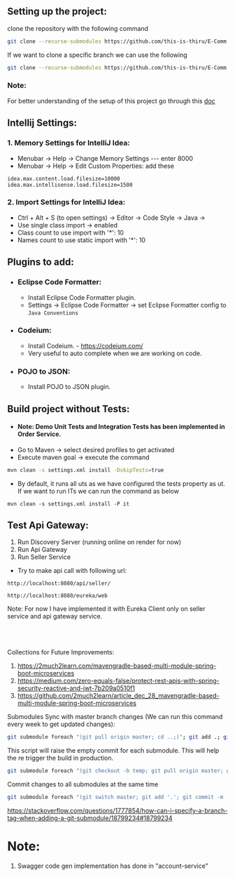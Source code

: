 ## Setting up the project:
clone the repository with the following command
```bash
git clone --recurse-submodules https://github.com/this-is-thiru/E-Comm.git
```
If we want to clone a specific branch we can use the following
```bash
git clone --recurse-submodules https://github.com/this-is-thiru/E-Comm.git --branch git-submodule
```
### Note:
For better understanding of the setup of this project go through this [doc](https://onedrive.live.com/personal/4fb5a8d7e4d1ea59/_layouts/15/doc2.aspx?resid=64f229a5-6716-4438-b374-827559f3563c&cid=4fb5a8d7e4d1ea59&ct=1713549290218&wdOrigin=OFFICECOM-WEB.START.EDGEWORTH&wdPreviousSessionSrc=HarmonyWeb&wdPreviousSession=110d2918-5730-4577-bb27-047664beb6bf)

## Intellij Settings:
### 1. Memory Settings for IntelliJ Idea:
* Menubar -> Help -> Change Memory Settings --- enter 8000
* Menubar -> Help -> Edit Custom Properties: add these
```
idea.max.content.load.filesize=10000
idea.max.intellisense.load.filesize=1500
```
### 2. Import Settings for IntelliJ Idea:
* Ctrl + Alt + S (to open settings) ->  Editor -> Code Style -> Java -> 
* Use single class import -> enabled
* Class count to use import with '*': 10
* Names count to use static import with '*': 10

## Plugins to add:
* ###  Eclipse Code Formatter:
  * Install Eclipse Code Formatter plugin.
  * Settings -> Eclipse Code Formatter -> set Eclipse Formatter config to ```Java Conventions```
* ###  Codeium:
    * Install Codeium. - https://codeium.com/
    * Very useful to auto complete when we are working on code.
* ###  POJO to JSON:
    * Install POJO to JSON plugin.

## Build project without Tests:
* #### Note: Demo Unit Tests and Integration Tests has been implemented in Order Service.
* Go to Maven -> select desired profiles to get activated
* Execute maven goal -> execute the command
```bash
mvn clean -s settings.xml install -DskipTests=true
```
* By default, it runs all uts as we have configured the tests property as ut. If we want to run ITs we can run the command as below
```
mvn clean -s settings.xml install -P it
```


## Test Api Gateway:

1. Run Discovery Server (running online on render for now)
2. Run Api Gateway
3. Run Seller Service
* Try to make api call with following url:
```angular2html
http://localhost:8080/api/seller/
```
```angular2html
http://localhost:8080/eureka/web
```
Note: For now I have implemented it with Eureka Client only on seller service and api gateway service.



\
\
\
Collections for Future Improvements:
1. https://2much2learn.com/mavengradle-based-multi-module-spring-boot-microservices
2. https://medium.com/zero-equals-false/protect-rest-apis-with-spring-security-reactive-and-jwt-7b209a0510f1
3. https://github.com/2much2learn/article_dec_28_mavengradle-based-multi-module-spring-boot-microservices



Submodules Sync with master branch changes (We can run this command every week to get updated changes):
```bash
git submodule foreach "(git pull origin master; cd ..;)"; git add .; git commit -m "Submodule sync with master branch"; git push
```

This script will raise the empty commit for each submodule. This will help the re trigger the build in production.
```bash
git submodule foreach "(git checkout -b temp; git pull origin master; git commit -m 'Empty commit for test'; git push; cd ..;)";
```

Commit changes to all submodules at the same time
```bash
git submodule foreach "(git switch master; git add '.'; git commit -m '<message>'; git push origin master; cd ..)"
```
https://stackoverflow.com/questions/1777854/how-can-i-specify-a-branch-tag-when-adding-a-git-submodule/18799234#18799234


# Note: 
1. Swagger code gen implementation has done in "account-service"